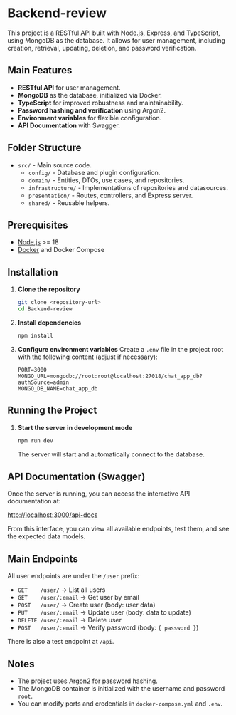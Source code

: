 # Backend-review

This project is a RESTful API built with Node.js, Express, and TypeScript, using MongoDB as the database. It allows for user management, including creation, retrieval, updating, deletion, and password verification.

## Main Features

- **RESTful API** for user management.
- **MongoDB** as the database, initialized via Docker.
- **TypeScript** for improved robustness and maintainability.
- **Password hashing and verification** using Argon2.
- **Environment variables** for flexible configuration.
- **API Documentation** with Swagger.

## Folder Structure

- `src/` - Main source code.
  - `config/` - Database and plugin configuration.
  - `domain/` - Entities, DTOs, use cases, and repositories.
  - `infrastructure/` - Implementations of repositories and datasources.
  - `presentation/` - Routes, controllers, and Express server.
  - `shared/` - Reusable helpers.

## Prerequisites

- [Node.js](https://nodejs.org/) >= 18
- [Docker](https://www.docker.com/) and Docker Compose

## Installation

1. **Clone the repository**
   ```bash
   git clone <repository-url>
   cd Backend-review
   ```

2. **Install dependencies**
   ```bash
   npm install
   ```

3. **Configure environment variables**
   Create a `.env` file in the project root with the following content (adjust if necessary):
   ```
   PORT=3000
   MONGO_URL=mongodb://root:root@localhost:27018/chat_app_db?authSource=admin
   MONGO_DB_NAME=chat_app_db
   ```

## Running the Project

1. **Start the server in development mode**
   ```bash
   npm run dev
   ```
   The server will start and automatically connect to the database.

## API Documentation (Swagger)

Once the server is running, you can access the interactive API documentation at:

[http://localhost:3000/api-docs](http://localhost:3000/api-docs)

From this interface, you can view all available endpoints, test them, and see the expected data models.

## Main Endpoints

All user endpoints are under the `/user` prefix:

- `GET    /user/`           → List all users
- `GET    /user/:email`     → Get user by email
- `POST   /user/`           → Create user (body: user data)
- `PUT    /user/:email`     → Update user (body: data to update)
- `DELETE /user/:email`     → Delete user
- `POST   /user/:email`     → Verify password (body: `{ password }`)

There is also a test endpoint at `/api`.

## Notes

- The project uses Argon2 for password hashing.
- The MongoDB container is initialized with the username and password `root`.
- You can modify ports and credentials in `docker-compose.yml` and `.env`.
